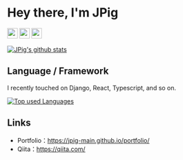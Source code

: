 # Hey there, I'm JPig

<img src="https://img.shields.io/badge/Age-18-red.svg" height="24px" /> <img src="https://img.shields.io/badge/School-NIT,Nagano College-green.svg" height="24px" /> <img src="https://img.shields.io/badge/Department-18J-blue.svg" height="24px" />

[![JPig's github stats](https://github-readme-stats.vercel.app/api?username=JPig-Main&count_private=true&show_icons=true&theme=tokyonight)](https://github.com/JPig-Main/)

## Language / Framework

I recently touched on Django, React, Typescript, and so on.

[![Top used Languages](https://github-readme-stats.vercel.app/api/top-langs/?username=JPig-Main&layout=compact&theme=tokyonight)](https://github.com/JPig-Main/)

## Links

- Portfolio：https://jpig-main.github.io/portfolio/
- Qiita：https://qiita.com/

